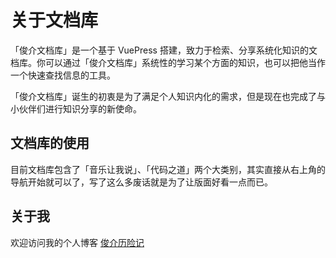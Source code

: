 
# 关于文档库

「俊介文档库」是一个基于 VuePress 搭建，致力于检索、分享系统化知识的文档库。你可以通过「俊介文档库」系统性的学习某个方面的知识，也可以把他当作一个快速查找信息的工具。

「俊介文档库」诞生的初衷是为了满足个人知识内化的需求，但是现在也完成了与小伙伴们进行知识分享的新使命。

## 文档库的使用

目前文档库包含了「音乐让我说」、「代码之道」两个大类别，其实直接从右上角的导航开始就可以了，写了这么多废话就是为了让版面好看一点而已。

## 关于我

欢迎访问我的个人博客 [俊介历险记](https://www.alrcly.com)
